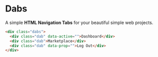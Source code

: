 # Dabs
A simple **HTML Navigation Tabs** for your beautiful simple web projects.

```html
<div class="dabs">
  <div class="dab" data-active="">Dashboard</div>
  <div class="dab">Marketplace</div>
  <div class="dab" data-prop="">Log Out</div>
</div>
```
